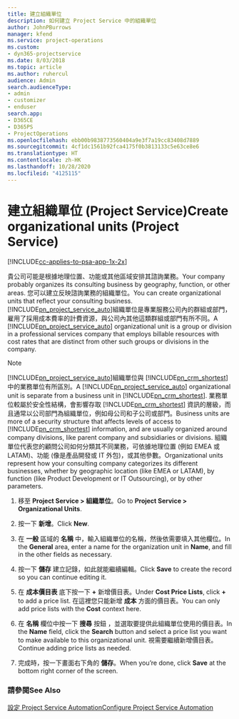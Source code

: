 ```yaml
---
title: 建立組織單位
description: 如何建立 Project Service 中的組織單位
author: JohnPBurrows
manager: kfend
ms.service: project-operations
ms.custom:
- dyn365-projectservice
ms.date: 8/03/2018
ms.topic: article
ms.author: ruhercul
audience: Admin
search.audienceType:
- admin
- customizer
- enduser
search.app:
- D365CE
- D365PS
- ProjectOperations
ms.openlocfilehash: ebb00b9838773560404a9e3f7a19cc83408d7889
ms.sourcegitcommit: 4cf1dc1561b92fca4175f0b3813133c5e63ce8e6
ms.translationtype: HT
ms.contentlocale: zh-HK
ms.lasthandoff: 10/28/2020
ms.locfileid: "4125115"
---
```

# <a name="create-organizational-units-project-service"></a><span data-ttu-id="51cb6-103">建立組織單位 (Project Service)</span><span class="sxs-lookup"><span data-stu-id="51cb6-103">Create organizational units (Project Service)</span></span>

[!INCLUDE[cc-applies-to-psa-app-1x-2x](../includes/cc-applies-to-psa-app-1x-2x.md)]

<span data-ttu-id="51cb6-104">貴公司可能是根據地理位置、功能或其他區域安排其諮詢業務。</span><span class="sxs-lookup"><span data-stu-id="51cb6-104">Your company probably organizes its consulting business by geography, function, or other areas.</span></span> <span data-ttu-id="51cb6-105">您可以建立反映諮詢業務的組織單位。</span><span class="sxs-lookup"><span data-stu-id="51cb6-105">You can create organizational units that reflect your consulting business.</span></span> <span data-ttu-id="51cb6-106">[!INCLUDE[pn_project_service_auto](../includes/pn-project-service-auto.md)]組織單位是專業服務公司內的群組或部門，雇用了採用成本費率的計費資源，與公司內其他這類群組或部門有所不同。</span><span class="sxs-lookup"><span data-stu-id="51cb6-106">A [!INCLUDE[pn_project_service_auto](../includes/pn-project-service-auto.md)] organizational unit is a group or division in a professional services company that employs billable resources with cost rates that are distinct from other such groups or divisions in the company.</span></span>  
  
> [!NOTE]
>  <span data-ttu-id="51cb6-107">[!INCLUDE[pn_project_service_auto](../includes/pn-project-service-auto.md)]組織單位與 [!INCLUDE[pn_crm_shortest](../includes/pn-crm-shortest.md)] 中的業務單位有所區別。</span><span class="sxs-lookup"><span data-stu-id="51cb6-107">A [!INCLUDE[pn_project_service_auto](../includes/pn-project-service-auto.md)] organizational unit is separate from a business unit in [!INCLUDE[pn_crm_shortest](../includes/pn-crm-shortest.md)].</span></span> <span data-ttu-id="51cb6-108">業務單位較屬於安全性結構，會影響存取 [!INCLUDE[pn_crm_shortest](../includes/pn-crm-shortest.md)] 資訊的層級，而且通常以公司部門為組織單位，例如母公司和子公司或部門。</span><span class="sxs-lookup"><span data-stu-id="51cb6-108">Business units are more of a security structure that affects levels of access to [!INCLUDE[pn_crm_shortest](../includes/pn-crm-shortest.md)] information, and are usually organized around company divisions, like parent company and subsidiaries or divisions.</span></span> <span data-ttu-id="51cb6-109">組織單位代表您的顧問公司如何分類其不同業務，可依據地理位置 (例如 EMEA 或 LATAM)、功能 (像是產品開發或 IT 外包)，或其他參數。</span><span class="sxs-lookup"><span data-stu-id="51cb6-109">Organizational units represent how your consulting company categorizes its different businesses, whether by geographic location (like EMEA or LATAM), by function (like Product Development or IT Outsourcing), or by other parameters.</span></span>  
  
1.  <span data-ttu-id="51cb6-110">移至 **Project Service > 組織單位**。</span><span class="sxs-lookup"><span data-stu-id="51cb6-110">Go to **Project Service > Organizational Units**.</span></span>  
  
2.  <span data-ttu-id="51cb6-111">按一下 **新增**。</span><span class="sxs-lookup"><span data-stu-id="51cb6-111">Click **New**.</span></span>  
  
3.  <span data-ttu-id="51cb6-112">在 **一般** 區域的 **名稱** 中，輸入組織單位的名稱，然後依需要填入其他欄位。</span><span class="sxs-lookup"><span data-stu-id="51cb6-112">In the **General** area, enter a name for the organization unit in **Name**, and fill in the other fields as necessary.</span></span>  
  
4.  <span data-ttu-id="51cb6-113">按一下 **儲存** 建立記錄，如此就能繼續編輯。</span><span class="sxs-lookup"><span data-stu-id="51cb6-113">Click **Save** to create the record so you can continue editing it.</span></span>  
  
5.  <span data-ttu-id="51cb6-114">在 **成本價目表** 底下按一下 **+** 新增價目表。</span><span class="sxs-lookup"><span data-stu-id="51cb6-114">Under **Cost Price Lists**, click **+** to add a price list.</span></span> <span data-ttu-id="51cb6-115">在這裡您只能新增 **成本** 方面的價目表。</span><span class="sxs-lookup"><span data-stu-id="51cb6-115">You can only add price lists with the **Cost** context here.</span></span>  
  
6.  <span data-ttu-id="51cb6-116">在 **名稱** 欄位中按一下 **搜尋** 按鈕 ，並選取要提供此組織單位使用的價目表。</span><span class="sxs-lookup"><span data-stu-id="51cb6-116">In the **Name** field, click the **Search** button and select a price list you want to make available to this organizational unit.</span></span> <span data-ttu-id="51cb6-117">視需要繼續新增價目表。</span><span class="sxs-lookup"><span data-stu-id="51cb6-117">Continue adding price lists as needed.</span></span>  
  
7.  <span data-ttu-id="51cb6-118">完成時，按一下畫面右下角的 **儲存**。</span><span class="sxs-lookup"><span data-stu-id="51cb6-118">When you’re done, click **Save** at the bottom right corner of the screen.</span></span>  
  
### <a name="see-also"></a><span data-ttu-id="51cb6-119">請參閱</span><span class="sxs-lookup"><span data-stu-id="51cb6-119">See Also</span></span>  
 [<span data-ttu-id="51cb6-120">設定 Project Service Automation</span><span class="sxs-lookup"><span data-stu-id="51cb6-120">Configure Project Service Automation</span></span>](../psa/configure.md)
